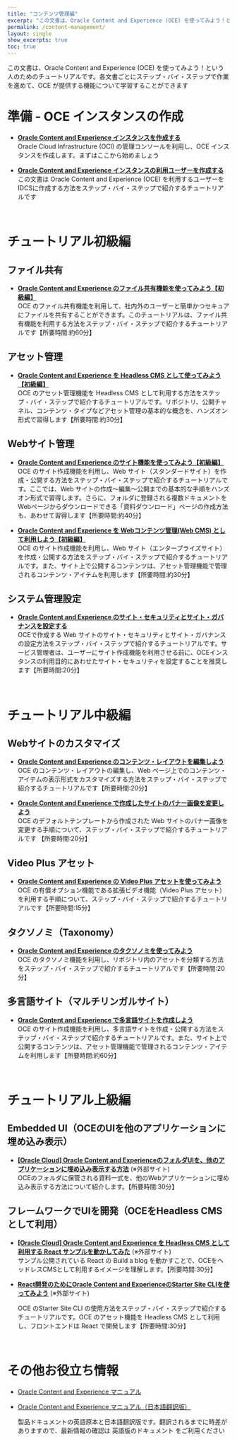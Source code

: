```yaml
---
title: "コンテンツ管理編"
excerpt: "この文書は、Oracle Content and Experience (OCE) を使ってみよう！という人のためのチュートリアルです"
permalink: /content-management/
layout: single
show_excerpts: true
toc: true
---
```

この文書は、Oracle Content and Experience (OCE) を使ってみよう！という人のためのチュートリアルです。各文書ごとにステップ・バイ・ステップで作業を進めて、OCE が提供する機能について学習することができます

# 準備 - OCE インスタンスの作成

+ **[Oracle Content and Experience インスタンスを作成する](/ocitutorials/content-management/create_oce_instance/)**  
    Oracle Cloud Infrastructure (OCI) の管理コンソールを利用し、OCE インスタンスを作成します。まずはここから始めましょう


+ **[Oracle Content and Experience インスタンスの利用ユーザーを作成する](/ocitutorials/content-management/create_idcs_group_user/)**  
    この文書は Oracle Content and Experience (OCE) を利用するユーザーをIDCSに作成する方法をステップ・バイ・ステップで紹介するチュートリアルです

<br />

# チュートリアル初級編

## ファイル共有

+ **[Oracle Content and Experience のファイル共有機能を使ってみよう【初級編】](/ocitutorials/content-management/using_file_sharing/)**  
    OCE のファイル共有機能を利用して、社内外のユーザーと簡単かつセキュアにファイルを共有することができます。このチュートリアルは、ファイル共有機能を利用する方法をステップ・バイ・ステップで紹介するチュートリアルです【所要時間:約60分】


## アセット管理

+ **[Oracle Content and Experience を Headless CMS として使ってみよう【初級編】](/ocitutorials/content-management/41_asset_headless/)**  
    OCE のアセット管理機能を Headless CMS として利用する方法をステップ・バイ・ステップで紹介するチュートリアルです。リポジトリ、公開チャネル、コンテンツ・タイプなどアセット管理の基本的な概念を、ハンズオン形式で習得します【所要時間:約30分】


## Webサイト管理

+ **[Oracle Content and Experience のサイト機能を使ってみよう【初級編】](/ocitutorials/content-management/61_create_site/)**  
    OCE のサイト作成機能を利用し、Web サイト（スタンダードサイト）を作成・公開する方法をステップ・バイ・ステップで紹介するチュートリアルです。ここでは、Web サイトの作成〜編集〜公開までの基本的な手順をハンズオン形式で習得します。さらに、フォルダに登録される複数ドキュメントをWebページからダウンロードできる「資料ダウンロード」ページの作成方法も、あわせて習得します【所要時間:約40分】

+ **[Oracle Content and Experience を Webコンテンツ管理(Web CMS) として利用しよう【初級編】](/ocitutorials/content-management/62_webcms/)**  
    OCE のサイト作成機能を利用し、Web サイト（エンタープライズサイト）を作成・公開する方法をステップ・バイ・ステップで紹介するチュートリアルです。また、サイト上で公開するコンテンツは、アセット管理機能で管理されるコンテンツ・アイテムを利用します【所要時間:約30分】


## システム管理設定

+ **[Oracle Content and Experience のサイト・セキュリティとサイト・ガバナンスを設定する](/ocitutorials/content-management/77_sitesecuritygovernance/)**  
    OCEで作成する Web サイトのサイト・セキュリティとサイト・ガバナンスの設定方法をステップ・バイ・ステップで紹介するチュートリアルです。サービス管理者は、ユーザーにサイト作成機能を利用させる前に、OCEインスタンスの利用目的にあわせたサイト・セキュリティを設定することを推奨します【所要時間:20分】


<br />

# チュートリアル中級編

## Webサイトのカスタマイズ

+ **[Oracle Content and Experience のコンテンツ・レイアウトを編集しよう](/ocitutorials/content-management/71_customize_contentlayout/)**  
    OCE のコンテンツ・レイアウトの編集し、Web ページ上でのコンテンツ・アイテムの表示形式をカスタマイズする方法をステップ・バイ・ステップで紹介するチュートリアルです【所要時間:20分】


+ **[Oracle Content and Experience で作成したサイトのバナー画像を変更しよう](/ocitutorials/content-management/72_change_banner/)**  
    OCE のデフォルトテンプレートから作成された Web サイトのバナー画像を変更する手順について、ステップ・バイ・ステップで紹介するチュートリアルです 【所要時間:20分】


## Video Plus アセット

+ **[Oracle Content and Experience の Video Plus アセットを使ってみよう](/ocitutorials/content-management/73_videoplus/)**  
    OCE の有償オプション機能である拡張ビデオ機能（Video Plus アセット）を利用する手順について、ステップ・バイ・ステップで紹介するチュートリアルです【所要時間:15分】


## タクソノミ（Taxonomy）

+ **[Oracle Content and Experience のタクソノミを使ってみよう](/ocitutorials/content-management/75_taxonomy/)**  
    OCE のタクソノミ機能を利用し、リポジトリ内のアセットを分類する方法をステップ・バイ・ステップで紹介するチュートリアルです【所要時間:20分】


## 多言語サイト（マルチリンガルサイト）

+ **[Oracle Content and Experience で多言語サイトを作成しよう](/ocitutorials/content-management/74_create_multilingual/)**  
    OCE のサイト作成機能を利用し、多言語サイトを作成・公開する方法をステップ・バイ・ステップで紹介するチュートリアルです。また、サイト上で公開するコンテンツは、アセット管理機能で管理されるコンテンツ・アイテムを利用します【所要時間:約60分】

<br />

# チュートリアル上級編

## Embedded UI（OCEのUIを他のアプリケーションに埋め込み表示）

+ **[[Oracle Cloud] Oracle Content and ExperienceのフォルダUIを、他のアプリケーションに埋め込み表示する方法](https://qiita.com/nakasato310/items/931604ee6c58e4cc9ee2)** (※外部サイト)  
    OCEのフォルダに保管される資料一式を、他のWebアプリケーションに埋め込み表示する方法について紹介します。【所要時間:30分】


## フレームワークでUIを開発（OCEをHeadless CMSとして利用）

+ **[[Oracle Cloud] Oracle Content and Experience を Headless CMS として利用する React サンプルを動かしてみた](https://qiita.com/nakasato310/items/abf9f3ea8b85b09bae3d)** (※外部サイト)  
    サンプル公開されている React の Build a blog を動かすことで、OCEをヘッドレスCMSとして利用するイメージを理解します。【所要時間:30分】

+ **[React開発のためにOracle Content and ExperienceのStarter Site CLIを使ってみよう](https://community.oracle.com/tech/welcome/discussion/4474323/)** (※外部サイト)

    OCE のStarter Site CLI の使用方法をステップ・バイ・ステップで紹介するチュートリアルです。OCE のアセット機能を Headless CMS として利用し、フロントエンドは React で開発します【所要時間:30分】

<br />

# その他お役立ち情報

+ [Oracle Content and Experience マニュアル](https://docs.oracle.com/en/cloud/paas/content-cloud/books.html)

+ [Oracle Content and Experience マニュアル（日本語翻訳版）](https://docs.oracle.com/cloud/help/ja/content-cloud/index.htm)

    製品ドキュメントの英語原本と日本語翻訳版です。翻訳されるまでに時差がありますので、最新情報の確認は 英語版のドキュメント をご利用ください
